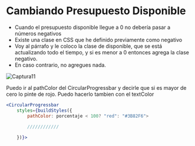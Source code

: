 # Cambiando Presupuesto Disponible

- Cuando el presupuesto disponible llegue a 0 no debería pasar a números negativos
- Existe una clase en CSS que he definido previamente como negativo
- Voy al párrafo y le coloco la clase de disponible, que se está actualizando todo el tiempo,  y si es menor a 0 entonces agrega la clase negativo.
- En caso contrario, no agregues nada.

![Captura11](./Captura11.png)

Puedo ir al pathColor del CircularProgressbar y decirle que si es mayor de cero lo pinte de rojo. Puedo hacerlo tambien con el textColor
~~~jsx
<CircularProgressbar
    styles={buildStyles({
        pathColor: porcentaje < 100? "red": "#3B82F6">
    
        ////////////    

    })}>
~~~~